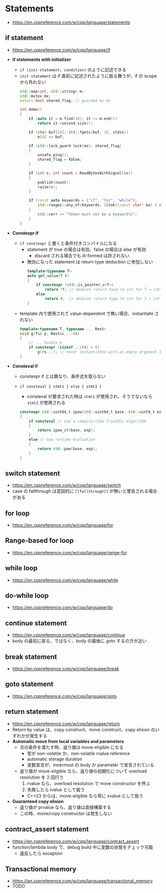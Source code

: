 # Statements

- <https://en.cppreference.com/w/cpp/language/statements>

## if statement

- <https://en.cppreference.com/w/cpp/language/if>

- **if statements with initializer**
  - `if (init-statement; condition)` のように記述できる
  - `init-statement` は if 直前に記述されたように振る舞うが、if の scope から外れない
    ```C++
    std::map<int, std::string> m;
    std::mutex mx;
    extern bool shared_flag; // guarded by mx

    int demo()
    {
        if (auto it = m.find(10); it != m.end())
            return it->second.size();

        if (char buf[10]; std::fgets(buf, 10, stdin))
            m[0] += buf;

        if (std::lock_guard lock(mx); shared_flag)
        {
            unsafe_ping();
            shared_flag = false;
        }

        if (int s; int count = ReadBytesWithSignal(&s))
        {
            publish(count);
            raise(s);
        }

        if (const auto keywords = {"if", "for", "while"};
            std::ranges::any_of(keywords, [&tok](const char* kw) { return tok == kw; }))
        {
            std::cerr << "Token must not be a keyword\n";
        }
    }
    ```

- **Constexpr if**
  - `if constexpr` と書くと条件付きコンパイルになる
    - statement が true の場合は有効、false の場合は else が有効
      - discard される場合でも ill-formed は許されない
    - 無効になった statement は return type deduction に参加しない
      ```C++
      template<typename T>
      auto get_value(T t)
      {
          if constexpr (std::is_pointer_v<T>)
              return *t; // deduces return type to int for T = int*
          else
              return t;  // deduces return type to int for T = int
      }
      ```
  - template 内で使用されて value-dependent で無い場合、instantiate されない
    ```C++
    template<typename T, typename ... Rest>
    void g(T&& p, Rest&& ...rs)
    {
        // ... handle p
        if constexpr (sizeof...(rs) > 0)
            g(rs...); // never instantiated with an empty argument list
    }
    ```
- **Consteval if**
  - constexpr if とは異なり、条件式を取らない
  - `if consteval { stmt1 } else { stmt2 }`
    - consteval が要求された時は `stmt1` が使用され、そうでないなら `stmt2` が使用される

    ```C++
    constexpr std::uint64_t ipow(std::uint64_t base, std::uint8_t exp)
    {
        if consteval // use a compile-time friendly algorithm
        {
            return ipow_ct(base, exp);
        }
        else // use runtime evaluation
        {
            return std::pow(base, exp);
        }
    }
    ```

## switch statement

- <https://en.cppreference.com/w/cpp/language/switch>
- case の fallthrough は意図的に `[[fallthrough]]` が無いと警告される場合がある

## for loop

- <https://en.cppreference.com/w/cpp/language/for>

## Range-based for loop

- <https://en.cppreference.com/w/cpp/language/range-for>

## while loop

- <https://en.cppreference.com/w/cpp/language/while>

## do-while loop

- <https://en.cppreference.com/w/cpp/language/do>

## continue statement

- <https://en.cppreference.com/w/cpp/language/continue>
- body の最初に戻る、ではなく、body の最後に goto するの方が近い

## break statement

- <https://en.cppreference.com/w/cpp/language/break>

## goto statement

- <https://en.cppreference.com/w/cpp/language/goto>

## return statement

- <https://en.cppreference.com/w/cpp/language/return>
- Return by value は、copy construct、move construct、copy elision のいずれかが発生する
- **Automatic move from local variables and parameters**
  - 次の条件を満たす時、返り値は move-eligible になる
    - 型が non-volatile か、non-volatile rvalue reference
    - automatic storage duration
    - 変数宣言が、innermost の body か parameter で宣言されている
  - 返り値が move-eligible なら、返り値の初期化について overload resolution を 2 回行う
    1. rvalue なら、overload resolution で move constructor を呼ぶ
    2. 失敗したら lvalue として扱う
    - C++23 からは、move-eligible なら常に xvalue として扱う
- **Guaranteed copy elision**
  - 返り値が prvalue なら、返り値は直接構築する
  - この時、move/copy constructor は発生しない

## contract_assert statement

- <https://en.cppreference.com/w/cpp/language/contract_assert>
- function/lambda body で、debug build 中に変数の状態をチェック可能
  - 違反したら exception

## Transactional memory

- <https://en.cppreference.com/w/cpp/language/transactional_memory>
- TODO
